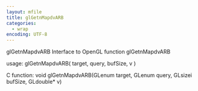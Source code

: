 ```yaml
---
layout: mfile
title: glGetnMapdvARB
categories:
  - wrap
encoding: UTF-8
---
```


glGetnMapdvARB  Interface to OpenGL function glGetnMapdvARB

usage:  glGetnMapdvARB( target, query, bufSize, v )

C function:  void glGetnMapdvARB(GLenum target, GLenum query, GLsizei bufSize, GLdouble\* v)